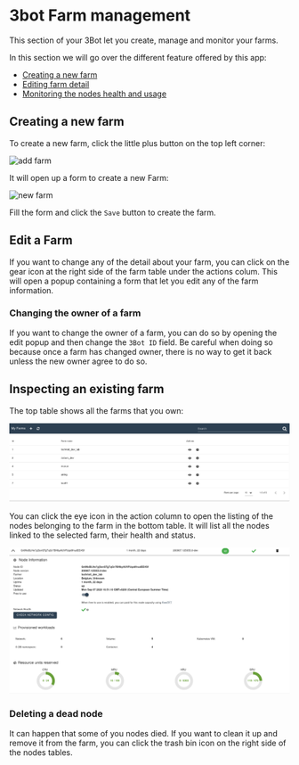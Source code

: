 # 3bot Farm management

This section of your 3Bot let you create, manage and monitor your farms. 

In this section we will go over the different feature offered by this app:

* [Creating a new farm](#creating-a-new-farm)
* [Editing farm detail](#Edit-a-Farm)
* [Monitoring the nodes health and usage](inspecting-an-existing-farm)

## Creating a new farm

To create a new farm, click the little plus button on the top left corner:

![add farm](add_farm.png)

It will open up a form to create a new Farm:

![new farm](new_farm.png)

Fill the form and click the `Save` button to create the farm.

## Edit a Farm

If you want to change any of the detail about your farm, you can click on the gear icon at the right side of the farm table under the actions colum. This will open a popup containing a form that let you edit any of the farm information.

### Changing the owner of a farm

If you want to change the owner of a farm, you can do so by opening the edit popup and then change the `3Bot ID` field. Be careful when doing so because once a farm has changed owner, there is no way to get it back unless the new owner agree to do so.

## Inspecting an existing farm

The top table shows all the farms that you own:

![overview](./img/farm_management_overview.png)

You can click the eye icon in the action column to open the listing of the nodes belonging to the farm in the bottom table. It will list all the nodes linked to the selected farm, their health and status.

![nodes listing](./img/farm_management_nodes.png)

### Deleting a dead node

It can happen that some of you nodes died. If you want to clean it up and remove it from the farm, you can click the trash bin icon on the right side of the nodes tables.
